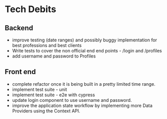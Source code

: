 # Tech Debits

## Backend

- improve testing (date ranges) and possibly buggy implementation for best professions and best clients
- Write tests to cover the non official end end points - /login and /profiles
- add username and password to Profiles


## Front end

- complete refactor once it is being built in a pretty limited time range.
- implement test suite - unit
- implement test suite - e2e with cypress
- update login component to use username and password.
- improve the application state workflow by implementing more Data Providers using the Context API.
